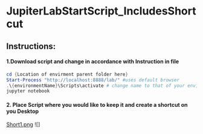 # JupiterLabStartScript_IncludesShortcut

## Instructions:

#### 1.Download script and change in accordance with Instruction in file

```Powershell
cd {Location of envirment parent folder here}
Start-Process "http://localhost:8888/lab/" #uses default browser
.\{environmentName}\Scripts\activate # change name to that of your environment
jupyter notebook
```

#### 2. Place Script where you would like to keep it and create a shortcut on you Desktop

[Short1.png]()
![]
